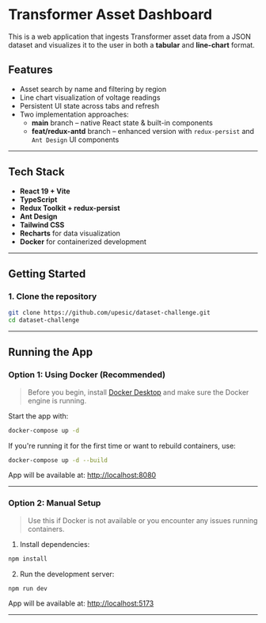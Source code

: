 # Transformer Asset Dashboard

This is a web application that ingests Transformer asset data from a JSON dataset and visualizes it to the user in both a **tabular** and **line-chart** format.

## Features

- Asset search by name and filtering by region
- Line chart visualization of voltage readings
- Persistent UI state across tabs and refresh
- Two implementation approaches:
  - **main** branch – native React state & built-in components
  - **feat/redux-antd** branch – enhanced version with `redux-persist` and `Ant Design` UI components

---

## Tech Stack

- **React 19 + Vite**
- **TypeScript**
- **Redux Toolkit + redux-persist**
- **Ant Design**
- **Tailwind CSS**
- **Recharts** for data visualization
- **Docker** for containerized development

---

## Getting Started

### 1. Clone the repository

```bash
git clone https://github.com/upesic/dataset-challenge.git
cd dataset-challenge
```

---

## Running the App

### Option 1: Using Docker (Recommended)

> Before you begin, install [Docker Desktop](https://docs.docker.com/get-docker/) and make sure the Docker engine is running.

Start the app with:

```bash
docker-compose up -d
```

If you're running it for the first time or want to rebuild containers, use:

```bash
docker-compose up -d --build
```

App will be available at: [http://localhost:8080](http://localhost:8080)

---

### Option 2: Manual Setup

> Use this if Docker is not available or you encounter any issues running containers.

1. Install dependencies:

```bash
npm install
```

2. Run the development server:

```bash
npm run dev
```

App will be available at: [http://localhost:5173](http://localhost:5173)

---